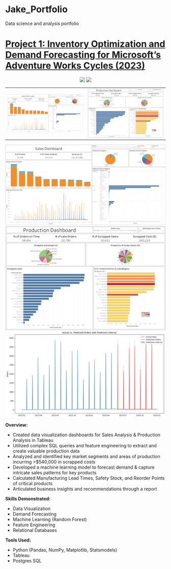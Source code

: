 # Jake_Portfolio

Data science and analysis portfolio

# [Project 1: Inventory Optimization and Demand Forecasting for Microsoft’s Adventure Works Cycles (2023)](https://github.com/jakesamuel99/AdventureWorks_proj/blob/main/README.md)

<p align="center">
  <img src="[image1.jpg](https://github.com/jakesamuel99/AdventureWorks_proj/blob/main/images/IODF_sales_dashboard.png)" width="400" />
  <img src="[image2.jpg](https://github.com/jakesamuel99/AdventureWorks_proj/blob/main/images/IODF_production_dashboard.png)" width="400" /> 
</p>


<table>
  <tr>
    <td><img src="https://github.com/jakesamuel99/AdventureWorks_proj/blob/main/images/IODF_sales_dashboard.png" alt="Image 1" width="400"></td>
    <td><img src="https://github.com/jakesamuel99/AdventureWorks_proj/blob/main/images/IODF_production_dashboard.png" alt="Image 2" width="400"></td>
  </tr>
</table>

![](https://github.com/jakesamuel99/AdventureWorks_proj/blob/main/images/IODF_sales_dashboard.png)
![](https://github.com/jakesamuel99/AdventureWorks_proj/blob/main/images/IODF_production_dashboard.png)
![](https://github.com/jakesamuel99/AdventureWorks_proj/blob/main/images/IODF_rd_predict.png)

**Overview:**
- Created data visualization dashboards for Sales Analysis & Production Analysis in Tableau
- Utilized complex SQL queries and feature engineering to extract and create valuable production data
- Analyzed and identified key market segments and areas of production incurring >$540,000 in scrapped costs
- Developed a machine learning model to forecast demand & capture intricate sales patterns for key products
- Calculated Manufacturing Lead Times, Safety Stock, and Reorder Points of critical products
- Articulated business insights and recommendations through a report

**Skills Demonstrated:**
- Data Visualization
- Demand Forecasting
- Machine Learning (Random Forest)
- Feature Engineering
- Relational Databases

**Tools Used:**
- Python (Pandas, NumPy, Matplotlib, Statsmodels)
- Tableau
- Postgres SQL
